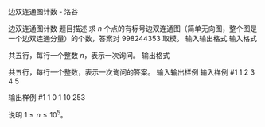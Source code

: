 



边双连通图计数 - 洛谷














边双连通图计数
题目描述
求 $n$ 个点的有标号边双连通图（简单无向图，整个图是一个边双连通分量）的个数，答案对 $998244353$ 取模。
输入输出格式
输入格式

共五行，每行一个整数 $n$，表示一次询问。
输出格式

共五行，每行一个整数，表示一次询问的答案。
输入输出样例
输入样例 #1
1
2
3
4
5

输出样例 #1
1
0
1
10
253

说明
$1 \le n \le 10^5$。






